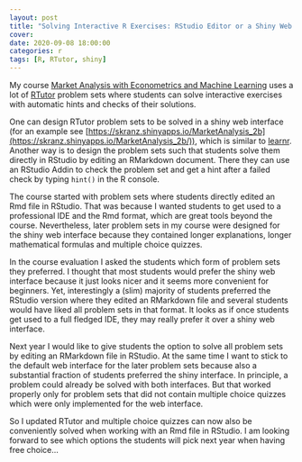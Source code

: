 ```yaml
---
layout: post
title: "Solving Interactive R Exercises: RStudio Editor or a Shiny Web Interface?"
cover: 
date: 2020-09-08 18:00:00
categories: r
tags: [R, RTutor, shiny]
---
```


My course [Market Analysis with Econometrics and Machine Learning](https://github.com/skranz/MarketAnalysis) uses a lot of [RTutor](https://skranz.github.io/RTutor/) problem sets where students can solve interactive exercises with automatic hints and checks of their solutions.

One can design RTutor problem sets to be solved in a shiny web interface (for an example see [https://skranz.shinyapps.io/MarketAnalysis_2b](https://skranz.shinyapps.io/MarketAnalysis_2b/)), which is similar to [learnr](https://github.com/rstudio/learnr). Another way is to design the problem sets such that students solve them directly in RStudio by editing an RMarkdown document. There they can use an RStudio Addin to check the problem set and get a hint after a failed check by typing `hint()` in the R console.

The course started with problem sets where students directly edited an Rmd file in RStudio. That was because I wanted students to get used to a professional IDE and the Rmd format, which are great tools beyond the course. Nevertheless, later problem sets in my course were designed for the shiny web interface  because they contained longer explanations, longer mathematical formulas and multiple choice quizzes.

In the course evaluation I asked the students which form of problem sets they preferred. I thought that most students would prefer the shiny web interface because it just looks nicer and it seems more convenient for beginners. Yet, interestingly a (slim) majority of students preferred the RStudio version where they edited an RMarkdown file and several students would have liked all problem sets in that format. It looks as if once students get used to a full fledged IDE, they may really prefer it over a shiny web interface.

Next year I would like to give students the option to solve all problem sets by editing an RMarkdown file in RStudio. At the same time I want to stick to the default web interface for the later problem sets because also a substantial fraction of students preferred the shiny interface. In principle, a problem could already be solved with both interfaces. But that worked properly only for problem sets that did not contain multiple choice quizzes which were only implemented for the web interface.

So I updated RTutor and multiple choice quizzes can now also be conveniently solved when working with an Rmd file in RStudio. I am looking forward to see which options the students will pick next year when having free choice...
